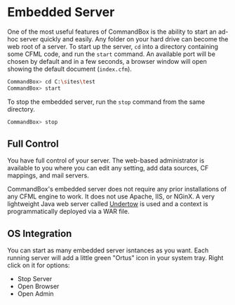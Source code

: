 # Embedded Server

One of the most useful features of CommandBox is the ability to start an ad-hoc server quickly and easily.  Any folder on your hard drive can become the web root of a server.  To start up the server, `cd` into a directory containing some CFML code, and run the `start` command.  An available port will be chosen by default and in a few seconds, a browser window will open showing the default document (`index.cfm`).

```bash
CommandBox> cd C:\sites\test
CommandBox> start
```

To stop the embedded server, run the `stop` command from the same directory.

```bash
CommandBox> stop
```

## Full  Control

You have full control of your server. The web-based administrator is available to you where you can edit any setting, add data sources, CF mappings, and mail servers.

CommandBox's embedded server does not require any prior installations of any CFML engine to work.  It does not use Apache, IIS, or NGinX.  A very lightweight Java web server called [Undertow](http://undertow.io/) is used and a context is programmatically deployed via a WAR file.



## OS Integration

You can start as many embedded server isntances as you want.  Each running server will add a little green "Ortus" icon in your system tray.  Right click on it for options:

* Stop Server
* Open Browser
* Open Admin
